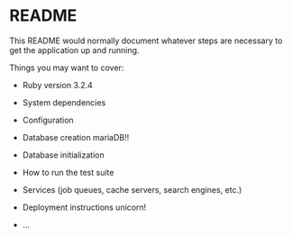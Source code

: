 # README

This README would normally document whatever steps are necessary to get the
application up and running.

Things you may want to cover:

* Ruby version 3.2.4

* System dependencies

* Configuration

* Database creation 
    mariaDB!!

* Database initialization

* How to run the test suite

* Services (job queues, cache servers, search engines, etc.)

* Deployment instructions unicorn!


* ...
